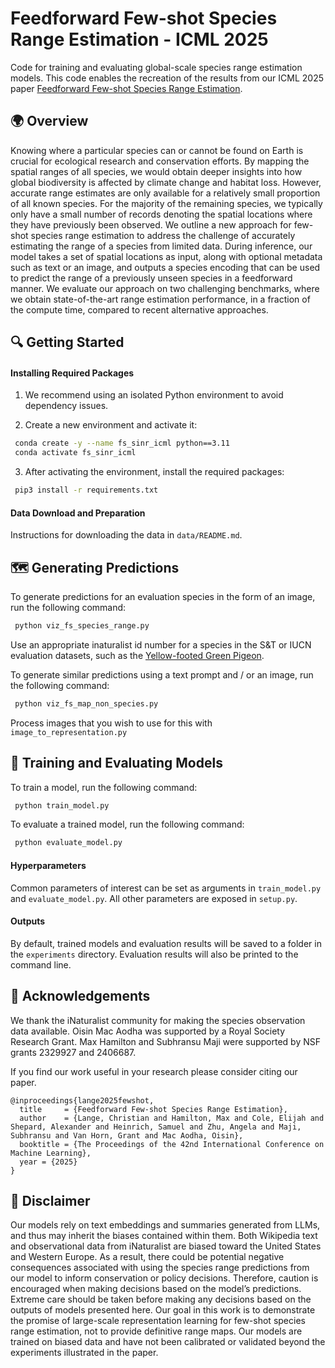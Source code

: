 # Feedforward Few-shot Species Range Estimation - ICML 2025

Code for training and evaluating global-scale species range estimation models. This code enables the recreation of the results from our ICML 2025 paper [Feedforward Few-shot Species Range Estimation](https://arxiv.org/abs/2502.14977). 

## 🌍 Overview 
Knowing where a particular species can or cannot be found on Earth is crucial for ecological research and conservation efforts. By mapping the spatial ranges of all species, we would obtain deeper insights into how global biodiversity is affected by climate change and habitat loss. However, accurate range estimates are only available for a relatively small proportion of all known species. For the majority of the remaining species, we typically only have a small number of records denoting the spatial locations where they have previously been observed. We outline a new approach for few-shot species range estimation to address the challenge of accurately estimating the range of a species from limited data. During inference, our model takes a set of spatial locations as input, along with optional metadata such as text or an image, and outputs a species encoding that can be used to predict the range of a previously unseen species in a feedforward manner. We evaluate our approach on two challenging benchmarks, where we obtain state-of-the-art range estimation performance, in a fraction of the compute time, compared to recent alternative approaches. 

## 🔍 Getting Started 

#### Installing Required Packages

1. We recommend using an isolated Python environment to avoid dependency issues.

2. Create a new environment and activate it:
```bash
 conda create -y --name fs_sinr_icml python==3.11
 conda activate fs_sinr_icml
```

3. After activating the environment, install the required packages:
```bash
 pip3 install -r requirements.txt
```

#### Data Download and Preparation

Instructions for downloading the data in `data/README.md`.

## 🗺️ Generating Predictions

To generate predictions for an evaluation species in the form of an image, run the following command: 
```bash
 python viz_fs_species_range.py
```
Use an appropriate inaturalist id number for a species in the S&T or IUCN evaluation datasets, such as the [Yellow-footed Green Pigeon](https://www.inaturalist.org/taxa/3352).

To generate similar predictions using a text prompt and / or an image, run the following command: 
```bash
 python viz_fs_map_non_species.py
```
Process images that you wish to use for this with `image_to_representation.py`

## 🚅 Training and Evaluating Models

To train a model, run the following command:
```bash
 python train_model.py
```
To evaluate a trained model, run the following command:
```bash
 python evaluate_model.py
```

#### Hyperparameters
Common parameters of interest can be set as arguments in `train_model.py` and `evaluate_model.py`. All other parameters are exposed in `setup.py`. 

#### Outputs
By default, trained models and evaluation results will be saved to a folder in the `experiments` directory. Evaluation results will also be printed to the command line. 

##  🙏 Acknowledgements
We thank the iNaturalist community for making the species observation data available. Oisin Mac Aodha was supported by a Royal Society Research Grant. Max Hamilton and Subhransu Maji were supported by NSF grants 2329927 and 2406687.

If you find our work useful in your research please consider citing our paper.  
```
@inproceedings{lange2025fewshot,
  title     = {Feedforward Few-shot Species Range Estimation},
  author    = {Lange, Christian and Hamilton, Max and Cole, Elijah and Shepard, Alexander and Heinrich, Samuel and Zhu, Angela and Maji, Subhransu and Van Horn, Grant and Mac Aodha, Oisin},
  booktitle = {The Proceedings of the 42nd International Conference on Machine Learning},
  year = {2025}
}
```

## 📜 Disclaimer
Our models rely on text embeddings and summaries generated from LLMs, and thus may inherit the biases contained within them. Both Wikipedia text and observational data from iNaturalist are biased toward the United States and Western Europe. As a result, there could be potential negative consequences associated with using the species range predictions from our model to inform conservation or policy decisions. Therefore, caution is encouraged when making decisions based on the model’s predictions.
Extreme care should be taken before making any decisions based on the outputs of models presented here. Our goal in this work is to demonstrate the promise of large-scale representation learning for few-shot species range estimation, not to provide definitive range maps. Our models are trained on biased data and have not been calibrated or validated beyond the experiments illustrated in the paper. 

